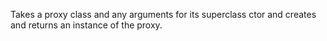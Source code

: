   Takes a proxy class and any arguments for its superclass ctor and
  creates and returns an instance of the proxy.